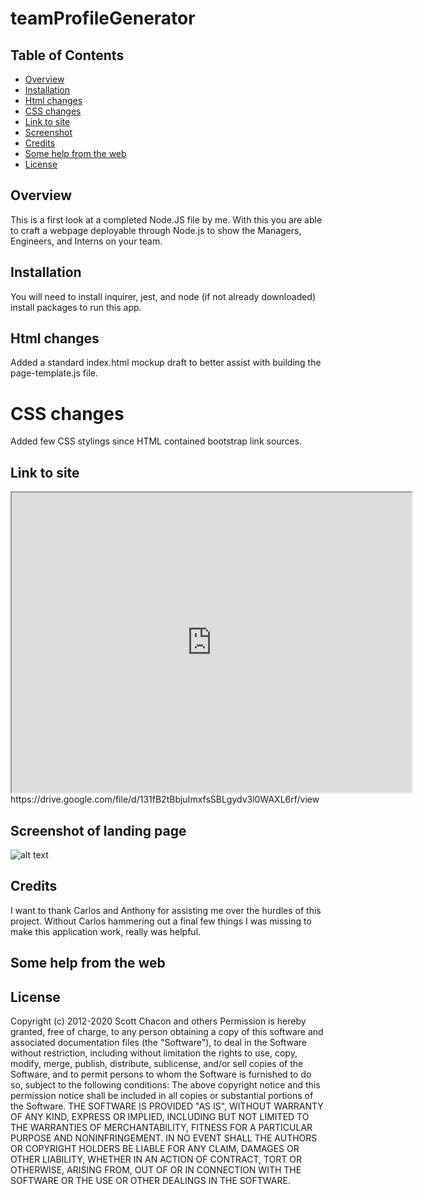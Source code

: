 




# teamProfileGenerator
## Table of Contents 
* [Overview](#overview)
* [Installation](#installation)
* [Html changes](#html-changes)
* [CSS changes](#css-changes)
* [Link to site](#link-to-site)
* [Screenshot](#screenshot-of-landing-page)
* [Credits](#credits)
* [Some help from the web](#some-help-from-the-web)
* [License](#license)

## Overview
This is a first look at a completed Node.JS file by me. With this you are able to craft a webpage deployable through Node.js to show the Managers, Engineers, and Interns on your team.
## Installation
You will need to install inquirer, jest, and node (if not already downloaded) install packages to run this app.
## Html changes
Added a standard index.html mockup draft to better assist with building the page-template.js file. 
# CSS changes
Added few CSS stylings since HTML contained bootstrap link sources.
## Link to site
<iframe src="https://drive.google.com/file/d/131fB2tBbjuImxfsSBLgydv3l0WAXL6rf/preview" width="640" height="480"></iframe>
https://drive.google.com/file/d/131fB2tBbjuImxfsSBLgydv3l0WAXL6rf/view

## Screenshot of landing page
![alt text](imgs\landingPageScreenshot)
## Credits
I want to thank Carlos and Anthony for assisting me over the hurdles of this project. Without Carlos hammering out a final few things I was missing to make this application work, really was helpful.
## Some help from the web
## License
Copyright (c) 2012-2020 Scott Chacon and others
Permission is hereby granted, free of charge, to any person obtaining
a copy of this software and associated documentation files (the
"Software"), to deal in the Software without restriction, including
without limitation the rights to use, copy, modify, merge, publish,
distribute, sublicense, and/or sell copies of the Software, and to
permit persons to whom the Software is furnished to do so, subject to
the following conditions:
The above copyright notice and this permission notice shall be
included in all copies or substantial portions of the Software.
THE SOFTWARE IS PROVIDED "AS IS", WITHOUT WARRANTY OF ANY KIND,
EXPRESS OR IMPLIED, INCLUDING BUT NOT LIMITED TO THE WARRANTIES OF
MERCHANTABILITY, FITNESS FOR A PARTICULAR PURPOSE AND
NONINFRINGEMENT. IN NO EVENT SHALL THE AUTHORS OR COPYRIGHT HOLDERS BE
LIABLE FOR ANY CLAIM, DAMAGES OR OTHER LIABILITY, WHETHER IN AN ACTION
OF CONTRACT, TORT OR OTHERWISE, ARISING FROM, OUT OF OR IN CONNECTION
WITH THE SOFTWARE OR THE USE OR OTHER DEALINGS IN THE SOFTWARE.